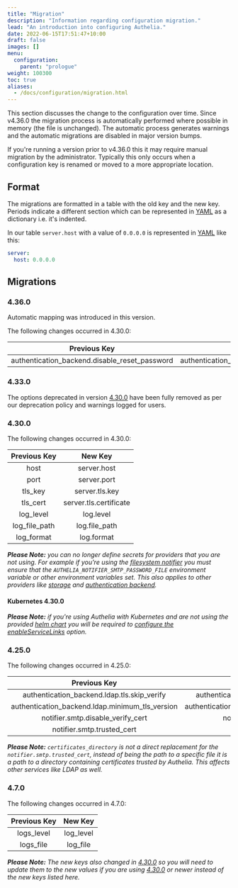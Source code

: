 ```yaml
---
title: "Migration"
description: "Information regarding configuration migration."
lead: "An introduction into configuring Authelia."
date: 2022-06-15T17:51:47+10:00
draft: false
images: []
menu:
  configuration:
    parent: "prologue"
weight: 100300
toc: true
aliases:
  - /docs/configuration/migration.html
---
```


This section discusses the change to the configuration over time. Since v4.36.0 the migration process is automatically
performed where possible in memory (the file is unchanged). The automatic process generates warnings and the automatic
migrations are disabled in major version bumps.

If you're running a version prior to v4.36.0 this it may require manual migration by the administrator. Typically this
only occurs when a configuration key is renamed or moved to a more appropriate location.

## Format

The migrations are formatted in a table with the old key and the new key. Periods indicate a different section which can
be represented in [YAML] as a dictionary i.e. it's indented.

In our table `server.host` with a value of `0.0.0.0` is represented in [YAML] like this:

```yaml
server:
  host: 0.0.0.0
```

## Migrations

### 4.36.0

Automatic mapping was introduced in this version.

The following changes occurred in 4.30.0:

|                 Previous Key                  |                    New Key                    |
|:---------------------------------------------:|:---------------------------------------------:|
| authentication_backend.disable_reset_password | authentication_backend.password_reset.disable |

### 4.33.0

The options deprecated in version [4.30.0](#4300) have been fully removed as per our deprecation policy and warnings
logged for users.

### 4.30.0

The following changes occurred in 4.30.0:

| Previous Key  |        New Key         |
|:-------------:|:----------------------:|
|     host      |      server.host       |
|     port      |      server.port       |
|    tls_key    |     server.tls.key     |
|   tls_cert    | server.tls.certificate |
|   log_level   |       log.level        |
| log_file_path |     log.file_path      |
|  log_format   |       log.format       |

*__Please Note:__ you can no longer define secrets for providers that you are not using. For example if you're using the
[filesystem notifier](../notifications/introduction.md) you must ensure that the `AUTHELIA_NOTIFIER_SMTP_PASSWORD_FILE`
environment variable or other environment variables set. This also applies to other providers like
[storage](../storage/introduction.md) and [authentication backend](../first-factor/introduction.md).*

#### Kubernetes 4.30.0

*__Please Note:__ if you're using Authelia with Kubernetes and are not using the provided
[helm chart](https://charts.authelia.com) you will be required to
[configure the enableServiceLinks](../../integration/kubernetes/introduction/index.md#enable-service-links) option.*

### 4.25.0

The following changes occurred in 4.25.0:

|                  Previous Key                   |                     New Key                     |
|:-----------------------------------------------:|:-----------------------------------------------:|
|   authentication_backend.ldap.tls.skip_verify   |   authentication_backend.ldap.tls.skip_verify   |
| authentication_backend.ldap.minimum_tls_version | authentication_backend.ldap.tls.minimum_version |
|        notifier.smtp.disable_verify_cert        |          notifier.smtp.tls.skip_verify          |
|           notifier.smtp.trusted_cert            |             certificates_directory              |

*__Please Note:__ `certificates_directory` is not a direct replacement for the `notifier.smtp.trusted_cert`, instead
of being the path to a specific file it is a path to a directory containing certificates trusted by Authelia. This
affects other services like LDAP as well.*

### 4.7.0

The following changes occurred in 4.7.0:

| Previous Key |  New Key  |
|:------------:|:---------:|
|  logs_level  | log_level |
|  logs_file   | log_file  |

*__Please Note:__ The new keys also changed in [4.30.0](#4.30.0) so you will need to update them to the new values if you
are using [4.30.0](#4.30.0) or newer instead of the new keys listed here.*

[YAML]: https://yaml.org/
